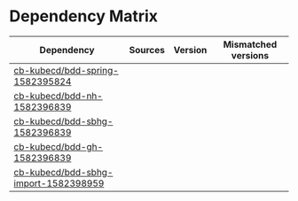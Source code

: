# Dependency Matrix

Dependency | Sources | Version | Mismatched versions
---------- | ------- | ------- | -------------------
[cb-kubecd/bdd-spring-1582395824](https://github.com/cb-kubecd/bdd-spring-1582395824.git) |  | []() | 
[cb-kubecd/bdd-nh-1582396839](https://github.com/cb-kubecd/bdd-nh-1582396839.git) |  | []() | 
[cb-kubecd/bdd-sbhg-1582396839](https://github.com/cb-kubecd/bdd-sbhg-1582396839.git) |  | []() | 
[cb-kubecd/bdd-gh-1582396839](https://github.com/cb-kubecd/bdd-gh-1582396839.git) |  | []() | 
[cb-kubecd/bdd-sbhg-import-1582398959](https://github.com/cb-kubecd/bdd-sbhg-import-1582398959.git) |  | []() | 
